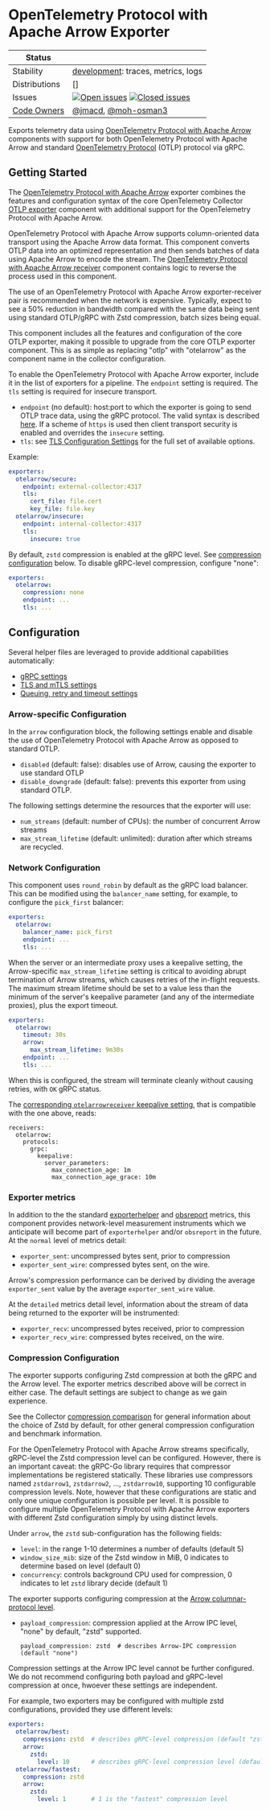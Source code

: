 # OpenTelemetry Protocol with Apache Arrow Exporter

<!-- status autogenerated section -->
| Status        |           |
| ------------- |-----------|
| Stability     | [development]: traces, metrics, logs   |
| Distributions | [] |
| Issues        | [![Open issues](https://img.shields.io/github/issues-search/open-telemetry/opentelemetry-collector-contrib?query=is%3Aissue%20is%3Aopen%20label%3Aexporter%2Fotelarrow%20&label=open&color=orange&logo=opentelemetry)](https://github.com/open-telemetry/opentelemetry-collector-contrib/issues?q=is%3Aopen+is%3Aissue+label%3Aexporter%2Fotelarrow) [![Closed issues](https://img.shields.io/github/issues-search/open-telemetry/opentelemetry-collector-contrib?query=is%3Aissue%20is%3Aclosed%20label%3Aexporter%2Fotelarrow%20&label=closed&color=blue&logo=opentelemetry)](https://github.com/open-telemetry/opentelemetry-collector-contrib/issues?q=is%3Aclosed+is%3Aissue+label%3Aexporter%2Fotelarrow) |
| [Code Owners](https://github.com/open-telemetry/opentelemetry-collector-contrib/blob/main/CONTRIBUTING.md#becoming-a-code-owner)    | [@jmacd](https://www.github.com/jmacd), [@moh-osman3](https://www.github.com/moh-osman3) |

[development]: https://github.com/open-telemetry/opentelemetry-collector#development
<!-- end autogenerated section -->

Exports telemetry data using [OpenTelemetry Protocol with Apache
Arrow](https://github.com/open-telemetry/otel-arrow) components with
support for both OpenTelemetry Protocol with Apache
Arrow and standard [OpenTelemetry Protocol](
https://github.com/open-telemetry/opentelemetry-specification/blob/main/specification/protocol/otlp.md)
(OTLP) protocol via gRPC.

## Getting Started

The [OpenTelemetry Protocol with Apache
Arrow](https://github.com/open-telemetry/otel-arrow) exporter combines
the features and configuration syntax of the core OpenTelemetry
Collector [OTLP
exporter](https://github.com/open-telemetry/opentelemetry-collector/tree/main/exporter/otlpexporter)
component with additional support for the OpenTelemetry Protocol with
Apache Arrow.

OpenTelemetry Protocol with Apache Arrow supports column-oriented data
transport using the Apache Arrow data format.  This component converts
OTLP data into an optimized representation and then sends batches of
data using Apache Arrow to encode the stream.  The [OpenTelemetry
Protocol with Apache Arrow receiver](https://github.com/open-telemetry/opentelemetry-collector-contrib/tree/main/receiver/otelarrowreceiver) component contains logic to reverse the process used in this
component.

The use of an OpenTelemetry Protocol with Apache Arrow
exporter-receiver pair is recommended when the network is expensive.
Typically, expect to see a 50% reduction in bandwidth compared with
the same data being sent using standard OTLP/gRPC with Zstd
compression, batch sizes being equal.

This component includes all the features and configuration of the core
OTLP exporter, making it possible to upgrade from the core OTLP
exporter component.  This is as simple as replacing "otlp" with
"otelarrow" as the component name in the collector configuration.

To enable the OpenTelemetry Protocol with Apache Arrow exporter,
include it in the list of exporters for a pipeline.  The `endpoint`
setting is required.  The `tls` setting is required for insecure
transport.

- `endpoint` (no default): host:port to which the exporter is going to send OTLP trace data,
using the gRPC protocol. The valid syntax is described
[here](https://github.com/grpc/grpc/blob/master/doc/naming.md).
If a scheme of `https` is used then client transport security is enabled and overrides the `insecure` setting.
- `tls`: see [TLS Configuration Settings](https://github.com/open-telemetry/opentelemetry-collector/blob/main/config/configtls/README.md) for the full set of available options.

Example:

```yaml
exporters:
  otelarrow/secure:
    endpoint: external-collector:4317
    tls:
      cert_file: file.cert
      key_file: file.key
  otelarrow/insecure:
    endpoint: internal-collector:4317
    tls:
      insecure: true
```

By default, `zstd` compression is enabled at the gRPC level.  See
[compression configuration](#compression-configuration) below.  To
disable gRPC-level compression, configure "none":

```yaml
exporters:
  otelarrow:
    compression: none
    endpoint: ...
    tls: ...
```

## Configuration

Several helper files are leveraged to provide additional capabilities automatically:

- [gRPC settings](https://github.com/open-telemetry/opentelemetry-collector/blob/main/config/configgrpc/README.md)
- [TLS and mTLS settings](https://github.com/open-telemetry/opentelemetry-collector/blob/main/config/configtls/README.md)
- [Queuing, retry and timeout settings](https://github.com/open-telemetry/opentelemetry-collector/blob/main/exporter/exporterhelper/README.md)

### Arrow-specific Configuration

In the `arrow` configuration block, the following settings enable and
disable the use of OpenTelemetry Protocol with Apache Arrow as opposed
to standard OTLP.

- `disabled` (default: false): disables use of Arrow, causing the exporter to use standard OTLP
- `disable_downgrade` (default: false): prevents this exporter from using standard OTLP.

The following settings determine the resources that the exporter will use:

- `num_streams` (default: number of CPUs): the number of concurrent Arrow streams
- `max_stream_lifetime` (default: unlimited): duration after which streams are recycled.

### Network Configuration

This component uses `round_robin` by default as the gRPC load
balancer.  This can be modified using the `balancer_name` setting, for
example, to configure the `pick_first` balancer:

```yaml
exporters:
  otelarrow:
    balancer_name: pick_first
    endpoint: ...
    tls: ...
```

When the server or an intermediate proxy uses a keepalive setting, the
Arrow-specific `max_stream_lifetime` setting is critical to avoiding
abrupt termination of Arrow streams, which causes retries of the
in-flight requests.  The maximum stream lifetime should be set to a
value less than the minimum of the server's keepalive parameter (and
any of the intermediate proxies), plus the export timeout.

```yaml
exporters:
  otelarrow:
    timeout: 30s
    arrow:
      max_stream_lifetime: 9m30s
    endpoint: ...
    tls: ...
```

When this is configured, the stream will terminate cleanly without
causing retries, with `OK` gRPC status.

The [corresponding `otelarrowreceiver` keepalive setting](https://github.com/open-telemetry/opentelemetry-collector-contrib/tree/main/receiver/otelarrowreceiver#keepalive-configuration), that is
compatible with the one above, reads:

```
receivers:
  otelarrow:
    protocols:
      grpc:
        keepalive:
          server_parameters:
            max_connection_age: 1m
            max_connection_age_grace: 10m
```

### Exporter metrics

In addition to the the standard
[exporterhelper](https://github.com/open-telemetry/opentelemetry-collector/blob/main/exporter/exporterhelper/README.md)
and
[obsreport](https://pkg.go.dev/go.opentelemetry.io/collector/obsreport)
metrics, this component provides network-level measurement instruments
which we anticipate will become part of `exporterhelper` and/or
`obsreport` in the future.  At the `normal` level of metrics detail:

- `exporter_sent`: uncompressed bytes sent, prior to compression
- `exporter_sent_wire`: compressed bytes sent, on the wire.

Arrow's compression performance can be derived by dividing the average
`exporter_sent` value by the average `exporter_sent_wire` value.

At the `detailed` metrics detail level, information about the stream
of data being returned to the exporter will be instrumented:

- `exporter_recv`: uncompressed bytes received, prior to compression
- `exporter_recv_wire`: compressed bytes received, on the wire.

### Compression Configuration

The exporter supports configuring Zstd compression at both the gRPC
and the Arrow level.  The exporter metrics described above will be
correct in either case.  The default settings are subject to change as
we gain experience.

See the Collector [compression
comparison](https://github.com/open-telemetry/opentelemetry-collector/blob/main/config/configgrpc/README.md#compression-comparison)
for general information about the choice of Zstd by default, for other
general compression configuration and benchmark information.

For the OpenTelemetry Protocol with Apache Arrow streams specifically,
gRPC-level the Zstd compression level can be configured.  However,
there is an important caveat: the gRPC-Go library requires that
compressor implementations be registered statically.  These libraries
use compressors named `zstdarrow1`, `zstdarrow2`, ..., `zstdarrow10`,
supporting 10 configurable compression levels.  Note, however that
these configurations are static and only one unique configuration is
possible per level.  It is possible to configure multiple
OpenTelemetry Protocol with Apache Arrow exporters with different Zstd
configuration simply by using distinct levels.

Under `arrow`, the `zstd` sub-configuration has the following fields:

- `level`: in the range 1-10 determines a number of defaults (default 5)
- `window_size_mib`: size of the Zstd window in MiB, 0 indicates to determine based on level (default 0)
- `concurrency`: controls background CPU used for compression, 0 indicates to let `zstd` library decide (default 1)

The exporter supports configuring compression at the [Arrow
columnar-protocol
level](https://arrow.apache.org/docs/format/Columnar.html#format-ipc).

- `payload_compression`: compression applied at the Arrow IPC level, "none" by default, "zstd" supported.

      payload_compression: zstd  # describes Arrow-IPC compression (default "none")

Compression settings at the Arrow IPC level cannot be further
configured.  We do not recommend configuring both payload and
gRPC-level compression at once, hwoever these settings are
independent.

For example, two exporters may be configured with multiple zstd
configurations, provided they use different levels:

```yaml
exporters:
  otelarrow/best:
    compression: zstd  # describes gRPC-level compression (default "zstd")
    arrow:
      zstd:
        level: 10      # describes gRPC-level compression level (default 5)
  otelarrow/fastest:
    compression: zstd
    arrow:
      zstd:
        level: 1       # 1 is the "fastest" compression level
```
